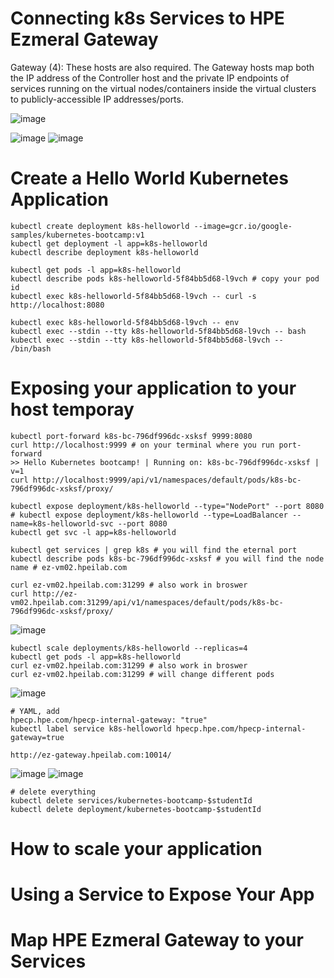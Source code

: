 # Connecting k8s Services to HPE Ezmeral Gateway

Gateway (4): These hosts are also required. The Gateway hosts map both the IP address of the Controller host and the private IP endpoints of services running on the virtual nodes/containers inside the virtual clusters to publicly-accessible IP addresses/ports. 

![image](https://user-images.githubusercontent.com/72959956/138654527-77f3bf2c-f001-4fc7-88f3-d17436368dc3.png)

![image](https://user-images.githubusercontent.com/72959956/138656121-42c193df-3397-4035-8027-2bf66c201557.png)
![image](https://user-images.githubusercontent.com/72959956/138656214-73c9418f-e291-4678-b3a2-c318a318d325.png)


# Create a Hello World Kubernetes Application
```
kubectl create deployment k8s-helloworld --image=gcr.io/google-samples/kubernetes-bootcamp:v1
kubectl get deployment -l app=k8s-helloworld
kubectl describe deployment k8s-helloworld

kubectl get pods -l app=k8s-helloworld
kubectl describe pods k8s-helloworld-5f84bb5d68-l9vch # copy your pod id
kubectl exec k8s-helloworld-5f84bb5d68-l9vch -- curl -s http://localhost:8080

kubectl exec k8s-helloworld-5f84bb5d68-l9vch -- env
kubectl exec --stdin --tty k8s-helloworld-5f84bb5d68-l9vch -- bash
kubectl exec --stdin --tty k8s-helloworld-5f84bb5d68-l9vch -- /bin/bash
```

# Exposing your application to your host temporay
```
kubectl port-forward k8s-bc-796df996dc-xsksf 9999:8080
curl http://localhost:9999 # on your terminal where you run port-forward
>> Hello Kubernetes bootcamp! | Running on: k8s-bc-796df996dc-xsksf | v=1
curl http://localhost:9999/api/v1/namespaces/default/pods/k8s-bc-796df996dc-xsksf/proxy/
```


```
kubectl expose deployment/k8s-helloworld --type="NodePort" --port 8080
# kubectl expose deployment/k8s-helloworld --type=LoadBalancer --name=k8s-helloworld-svc --port 8080
kubectl get svc -l app=k8s-helloworld

kubectl get services | grep k8s # you will find the eternal port
kubectl describe pods k8s-bc-796df996dc-xsksf # you will find the node name # ez-vm02.hpeilab.com

curl ez-vm02.hpeilab.com:31299 # also work in broswer
curl http://ez-vm02.hpeilab.com:31299/api/v1/namespaces/default/pods/k8s-bc-796df996dc-xsksf/proxy/
```
![image](https://user-images.githubusercontent.com/72959956/138665803-dea57cb9-1209-4b55-810a-5d564ea2b7e5.png)
```
kubectl scale deployments/k8s-helloworld --replicas=4
kubectl get pods -l app=k8s-helloworld
curl ez-vm02.hpeilab.com:31299 # also work in broswer
curl ez-vm02.hpeilab.com:31299 # will change different pods
```
![image](https://user-images.githubusercontent.com/72959956/138668470-ce8b6846-5fb4-4494-9a90-24aa2be73456.png)

```
# YAML, add 
hpecp.hpe.com/hpecp-internal-gateway: "true"
kubectl label service k8s-helloworld hpecp.hpe.com/hpecp-internal-gateway=true

http://ez-gateway.hpeilab.com:10014/
```
![image](https://user-images.githubusercontent.com/72959956/138668836-0313c1c5-e720-4575-a759-842c85d5502c.png)
![image](https://user-images.githubusercontent.com/72959956/138669273-fa2969b3-61f3-4bae-a2f6-66425daf0a7b.png)

```
# delete everything
kubectl delete services/kubernetes-bootcamp-$studentId
kubectl delete deployment/kubernetes-bootcamp-$studentId
```


# How to scale your application

# Using a Service to Expose Your App

# Map HPE Ezmeral Gateway to your Services
